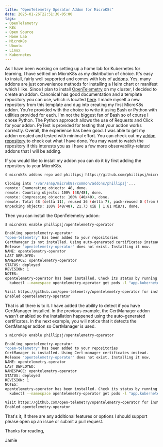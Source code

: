 ```yaml
---
title: "OpenTelemetry Operator Addon for MicroK8s"
date: 2025-01-26T22:51:30-05:00
tags:
- OpenTelemetry
- K8s
- Open Source
- Home Lab
- MicroK8s
- Ubuntu
- Linux
- Kubernetes
---
```


As I have been working on setting up a home lab for Kubernetes for learning, I have settled on MicroK8s as my distribution of choice. It's easy to install, fairly well supported and comes with lots of [addons](https://microk8s.io/docs/addons). Yes, many addons are just convenience methods for installing a Helm chart or manifest which I like. Since I plan to install [OpenTelemetry](https://opentelemetry.io) on my cluster, I decided to create an addon. Canonical has good documentation and a template repository you can use, which is located [here](https://github.com/canonical/microk8s-addons-repo-template). I made myself a new repository from this template and dug into creating my first MicroK8s addon. You're provided with the choice to write it using Bash or Python with utilities provided for each. I'm not the biggest fan of Bash so of course I chose Python. The Python approach allows the use of Requests and Click for your addon. PyTest is provided for testing that your addon works correctly. Overall, the experience has been good. I was able to get my addon created and tested with minimal effort. You can check out my [addon repository](https://github.com/phillipsj/microk8s-addons) to check out what I have done. You may want to watch the repository if this interests you as I have a few more observability-related addons that I will be adding.

If you would like to install my addon you can do it by first adding the repository to your MicroK8s.

```Bash
$ microk8s addons repo add phillipsj https://github.com/phillipsj/microk8s-addons --reference main

Cloning into '/var/snap/microk8s/common/addons/phillipsj'...
remote: Enumerating objects: 48, done.
remote: Counting objects: 100% (48/48), done.
remote: Compressing objects: 100% (40/40), done.
remote: Total 48 (delta 11), reused 36 (delta 7), pack-reused 0 (from 0)
Unpacking objects: 100% (48/48), 21.73 KiB | 1.81 MiB/s, done.
```

Then you can install the OpenTelemetry addon:

```Bash
$ microk8s enable phillipsj/opentelemetry-operator

Enabling opentelemetry-operator
"open-telemetry" has been added to your repositories
CertManager is not installed. Using auto-generated certificates instead.
Release "opentelemetry-operator" does not exist. Installing it now.
NAME: opentelemetry-operator
LAST DEPLOYED: 
NAMESPACE: opentelemetry-operator
STATUS: deployed
REVISION: 1
NOTES:
opentelemetry-operator has been installed. Check its status by running:
  kubectl --namespace opentelemetry-operator get pods -l "app.kubernetes.io/name=opentelemetry-operator"

Visit https://github.com/open-telemetry/opentelemetry-operator for instructions on how to create & configure OpenTelemetryCollector and Instrumentation custom resources by using the Operator.
Enabled opentelemetry-operator
```

That is all there is to it. I have added the ability to detect if you have CertManager installed. In the previous example, the CertManager addon wasn't enabled so the installation happened using the auto-generated certificates. In the next example, you will notice that it detects the CertManager addon so CertManager is used.

```Bash
$ microk8s enable phillipsj/opentelemetry-operator

Enabling opentelemetry-operator
"open-telemetry" has been added to your repositories
CertManager is installed. Using Cert-manager certificates instead.
Release "opentelemetry-operator" does not exist. Installing it now.
NAME: opentelemetry-operator
LAST DEPLOYED: 
NAMESPACE: opentelemetry-operator
STATUS: deployed
REVISION: 1
NOTES:
opentelemetry-operator has been installed. Check its status by running:
  kubectl --namespace opentelemetry-operator get pods -l "app.kubernetes.io/name=opentelemetry-operator"

Visit https://github.com/open-telemetry/opentelemetry-operator for instructions on how to create & configure OpenTelemetryCollector and Instrumentation custom resources by using the Operator.
Enabled opentelemetry-operator
```

That's it, if there are any additional features or options I should support please open up an issue or submit a pull request.

Thanks for reading,

Jamie
